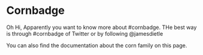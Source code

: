 # Cornbadge

Oh Hi, Apparently you want to know more about #cornbadge. 
THe best way is through #cornbadge of Twitter or by following @jamesdietle

You can also find the documentation about the corn family on this page.
